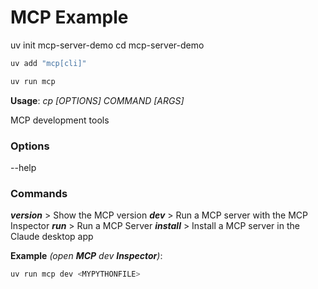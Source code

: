 # MCP Example 

uv init mcp-server-demo
cd mcp-server-demo

```Bash
uv add "mcp[cli]"
```

```bash
uv run mcp
```

**Usage**: _cp [OPTIONS] COMMAND [ARGS]_

 MCP development tools

### Options

--help

### **Commands**

_**version**_   > Show the MCP version
_**dev**_   > Run a MCP server with the MCP Inspector
_**run**_   > Run a MCP Server
_**install**_   > Install a MCP server in the Claude desktop app

**Example** _(open **MCP** dev **Inspector**)_:
```Bash
uv run mcp dev <MYPYTHONFILE>
```